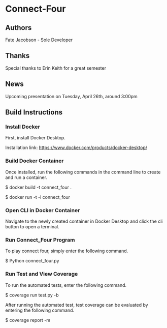 # Connect-Four

## Authors 

Fate Jacobson - Sole Developer

## Thanks

Special thanks to Erin Keith for a great semester

## News

Upcoming presentation on Tuesday, April 26th, around 3:00pm

## Build Instructions

### Install Docker

First, install Docker Desktop. 

Installation link: https://www.docker.com/products/docker-desktop/

### Build Docker Container 

Once installed, run the following commands in the command line to create and run a container.

$ docker build -t connect_four .

$ docker run -t -i connect_four

### Open CLI in Docker Container

Navigate to the newly created container in Docker Desktop and click the cli button to open a terminal.

### Run Connect_Four Program

To play connect four, simply enter the following command.

$ Python connect_four.py

### Run Test and View Coverage

To run the automated tests, enter the following command.

$ coverage run test.py -b

After running the automated test, test coverage can be evaluated by entering the following command.

$ coverage report -m
